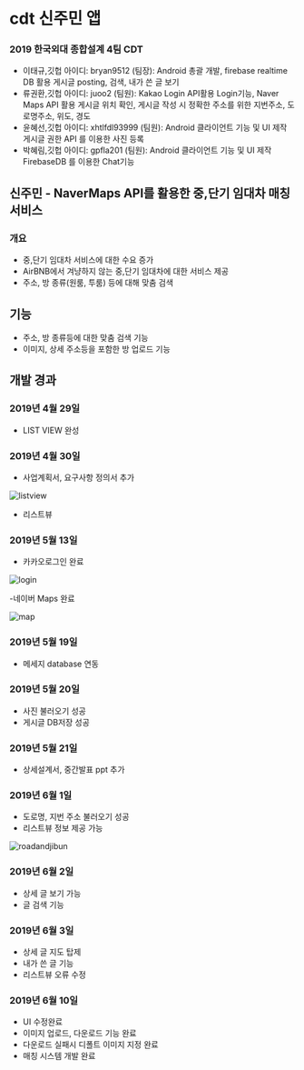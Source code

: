 # cdt 신주민 앱

### 2019 한국외대 종합설계 4팀 CDT
- 이태규,깃헙 아이디: bryan9512 (팀장): Android 총괄 개발, firebase realtime DB 활용 게시글 posting, 검색, 내가 쓴 글 보기
- 류권환,깃헙 아이디: juoo2 (팀원): Kakao Login API활용 Login기능, Naver Maps API 활용 게시글 위치 확인, 게시글 작성 시 정확한 주소를 위한 지번주소, 도로명주소, 위도, 경도
- 윤혜선,깃헙 아이디: xhtlfdl93999 (팀원): Android 클라이언트 기능 및 UI 제작 게시글 권한 API 를 이용한 사진 등록
- 박혜림,깃헙 아이디: gpfla201 (팀원): Android 클라이언트 기능 및 UI 제작 FirebaseDB 를 이용한 Chat기능

## 신주민 - NaverMaps API를 활용한 중,단기 임대차 매칭 서비스

### 개요

- 중,단기 임대차 서비스에 대한 수요 증가
- AirBNB에서 겨냥하지 않는 중,단기 임대차에 대한 서비스 제공
- 주소, 방 종류(원룸, 투룸) 등에 대해 맞춤 검색 

## 기능

- 주소, 방 종류등에 대한 맞춤 검색 기능
- 이미지, 상세 주소등을 포함한 방 업로드 기능



## 개발 경과

### 2019년 4월 29일
- LIST VIEW 완성

### 2019년 4월 30일
- 사업계획서, 요구사항 정의서 추가


![listview](./screenshot/listview.JPG)


- 리스트뷰

### 2019년 5월 13일
- 카카오로그인 완료

![login](./screenshot/login.png)

-네이버 Maps 완료

![map](./screenshot/map.JPG)

### 2019년 5월 19일
- 메세지 database 연동

### 2019년 5월 20일
- 사진 불러오기 성공
- 게시글 DB저장 성공

### 2019년 5월 21일
- 상세설계서, 중간발표 ppt 추가


### 2019년 6월 1일 
- 도로명, 지번 주소 불러오기 성공
- 리스트뷰 정보 제공 가능

![roadandjibun](./screenshot/roadandjibun.jpg)

### 2019년 6월 2일
- 상세 글 보기 가능
- 글 검색 기능

### 2019년 6월 3일
- 상세 글 지도 탑제
- 내가 쓴 글 기능
- 리스트뷰 오류 수정

### 2019년 6월 10일
- UI 수정완료
- 이미지 업로드, 다운로드 기능 완료
- 다운로드 실패시 디폴트 이미지 지정 완료
- 매칭 시스템 개발 완료
